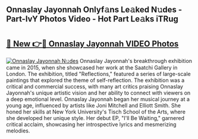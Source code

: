 ## Onnaslay Jayonnah Onlyf𝚊ns Le𝚊ked N𝚞des - Part-IvY Photos Video - Hot Part Le𝚊ks iTRug

# <h2><a href="http://ab20065.deff.icu/?id=Onnaslay+Jayonnah">🔗 New 👉🔴 Onnaslay Jayonnah VIDEO Photos</a></h2>

[![Onnaslay Jayonnah N𝚞des](https://i.imgur.com/rIISA9y.gif)](http://ab20065.deff.icu/?id=Onnaslay+Jayonnah)
Onnaslay Jayonnah's breakthrough exhibition came in 2015, when she showcased her work at the Saatchi Gallery in London. The exhibition, titled "Reflections," featured a series of large-scale paintings that explored the theme of self-reflection. The exhibition was a critical and commercial success, with many art critics praising Onnaslay Jayonnah's unique artistic vision and her ability to connect with viewers on a deep emotional level. Onnaslay Jayonnah began her musical journey at a young age, influenced by artists like Joni Mitchell and Elliott Smith. She honed her skills at New York University's Tisch School of the Arts, where she developed her unique style. Her debut EP, "I'll Be Waiting," garnered critical acclaim, showcasing her introspective lyrics and mesmerizing melodies.
